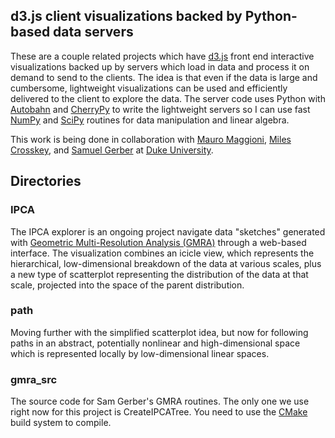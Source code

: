 ## d3.js client visualizations backed by Python-based data servers

These are a couple related projects which have [d3.js][] front end interactive
visualizations backed up by servers which load in data and process it on
demand to send to the clients. The idea is that even if the data is large
and cumbersome, lightweight visualizations can be used and efficiently delivered
to the client to explore the data. The server code uses Python with [Autobahn][] and [CherryPy][]
to write the lightweight servers so I can use fast [NumPy][] and [SciPy][] routines for data manipulation
and linear algebra.

[d3.js]: http://d3js.org/ "d3.js"
[Autobahn]: http://autobahn.ws "Aubobahn"
[CherryPy]: http://cherrypy.org "CherryPy"
[NumPy]: http://numpy.org "NumPy"
[SciPy]: http://www.scipy.org "SciPy"

This work is being done in collaboration with [Mauro Maggioni][mauro], [Miles Crosskey][miles],
and [Samuel Gerber][sam] at [Duke University][duke].

[mauro]: http://www.math.duke.edu/~mauro/ "Mauro Maggioni"
[gmra]: http://www.math.duke.edu/~mauro/code.html#GMRA "GMRA"
[sam]: http://www.math.duke.edu/~sgerber/ "Sam Gerber"
[miles]: https://www.researchgate.net/profile/Miles_Crosskey "Miles Crosskey"
[duke]: http://www.duke.edu "Duke University"

## Directories

### IPCA

The IPCA explorer is an ongoing project navigate data "sketches" generated with
[Geometric Multi-Resolution Analysis (GMRA)][gmra] through a web-based interface. 
The visualization combines an icicle view, which represents the hierarchical, low-dimensional breakdown 
of the data at various scales, plus a new type of scatterplot representing the distribution 
of the data at that scale, projected into the space of the parent distribution.

### path

Moving further with the simplified scatterplot idea, but now for following paths
in an abstract, potentially nonlinear and high-dimensional space which is represented 
locally by low-dimensional linear spaces.

### gmra_src

The source code for Sam Gerber's GMRA routines. The only one we use right now
for this project is CreateIPCATree. You need to use the [CMake][] build system to
compile.

[CMake]: http://www.cmake.org "CMake"





